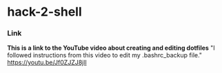 # hack-2-shell

### Link
**This is a link to the YouTube video about creating and editing dotfiles**
"I followed instructions from this video to edit my .bashrc_backup file."
https://youtu.be/Jf0ZJZJ8jll

